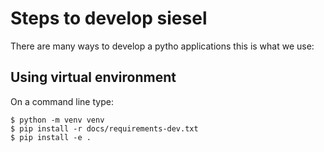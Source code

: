 # Steps to develop siesel

There are many ways to develop a pytho applications this is what we use:

## Using virtual environment

On a command line type:

```
$ python -m venv venv
$ pip install -r docs/requirements-dev.txt
$ pip install -e .
```
